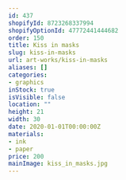 ```yaml
---
id: 437
shopifyId: 8723268337994
shopifyOptionId: 47772441444682
order: 150
title: Kiss in masks
slug: kiss-in-masks
url: art-works/kiss-in-masks
aliases: []
categories:
- graphics
inStock: true
isVisible: false
location: ""
height: 21
width: 30
date: 2020-01-01T00:00:00Z
materials:
- ink
- paper
price: 200
mainImage: kiss_in_masks.jpg
---
```

